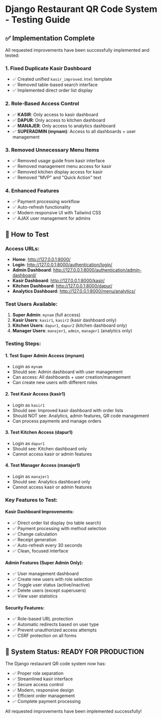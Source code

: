 # Django Restaurant QR Code System - Testing Guide

## ✅ Implementation Complete

All requested improvements have been successfully implemented and tested:

### 1. **Fixed Duplicate Kasir Dashboard**
- ✅ Created unified `kasir_improved.html` template
- ✅ Removed table-based search interface
- ✅ Implemented direct order list display

### 2. **Role-Based Access Control**
- ✅ **KASIR**: Only access to kasir dashboard
- ✅ **DAPUR**: Only access to kitchen dashboard  
- ✅ **MANAJER**: Only access to analytics dashboard
- ✅ **SUPERADMIN (mynam)**: Access to all dashboards + user management

### 3. **Removed Unnecessary Menu Items**
- ✅ Removed usage guide from kasir interface
- ✅ Removed management menu access for kasir
- ✅ Removed kitchen display access for kasir
- ✅ Removed "MVP" and "Quick Action" text

### 4. **Enhanced Features**
- ✅ Payment processing workflow
- ✅ Auto-refresh functionality
- ✅ Modern responsive UI with Tailwind CSS
- ✅ AJAX user management for admins

## 🧪 How to Test

### **Access URLs:**
- **Home**: http://127.0.0.1:8000/
- **Login**: http://127.0.0.1:8000/authentication/login/
- **Admin Dashboard**: http://127.0.0.1:8000/authentication/admin-dashboard/
- **Kasir Dashboard**: http://127.0.0.1:8000/kasir/
- **Kitchen Dashboard**: http://127.0.0.1:8000/dapur/
- **Analytics Dashboard**: http://127.0.0.1:8000/menu/analytics/

### **Test Users Available:**
1. **Super Admin**: `mynam` (full access)
2. **Kasir Users**: `kasir1`, `kasir2` (kasir dashboard only)
3. **Kitchen Users**: `dapur1`, `dapur2` (kitchen dashboard only)  
4. **Manager Users**: `manajer1`, `admin`, `manager1` (analytics only)

### **Testing Steps:**

#### 1. **Test Super Admin Access (mynam)**
- Login as `mynam`
- Should see: Admin dashboard with user management
- Can access: All dashboards + user creation/management
- Can create new users with different roles

#### 2. **Test Kasir Access (kasir1)**
- Login as `kasir1`
- Should see: Improved kasir dashboard with order lists
- Should NOT see: Analytics, admin features, QR code management
- Can process payments and manage orders

#### 3. **Test Kitchen Access (dapur1)**
- Login as `dapur1`
- Should see: Kitchen dashboard only
- Cannot access kasir or admin features

#### 4. **Test Manager Access (manajer1)**
- Login as `manajer1`
- Should see: Analytics dashboard only
- Cannot access kasir or admin features

### **Key Features to Test:**

#### **Kasir Dashboard Improvements:**
- ✅ Direct order list display (no table search)
- ✅ Payment processing with method selection
- ✅ Change calculation
- ✅ Receipt generation
- ✅ Auto-refresh every 30 seconds
- ✅ Clean, focused interface

#### **Admin Features (Super Admin Only):**
- ✅ User management dashboard
- ✅ Create new users with role selection
- ✅ Toggle user status (active/inactive)
- ✅ Delete users (except superusers)
- ✅ View user statistics

#### **Security Features:**
- ✅ Role-based URL protection
- ✅ Automatic redirects based on user type
- ✅ Prevent unauthorized access attempts
- ✅ CSRF protection on all forms

## 🎯 System Status: **READY FOR PRODUCTION**

The Django restaurant QR code system now has:
- ✅ Proper role separation
- ✅ Streamlined kasir interface
- ✅ Secure access control
- ✅ Modern, responsive design
- ✅ Efficient order management
- ✅ Complete payment processing

All requested improvements have been implemented successfully!
